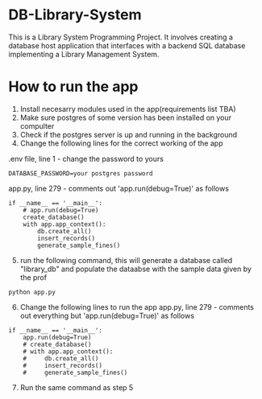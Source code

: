 # DB-Library-System
This is a Library System Programming Project. It involves creating a database host application that interfaces with a backend SQL database implementing a Library Management System.

# How to run the app
1. Install necesarry modules used in the app(requirements list TBA)
2. Make sure postgres of some version has been installed on your compulter
3. Check if the postgres server is up and running in the background
4. Change the following lines for the correct working of the app

.env file, line 1 - change the password to yours
```
DATABASE_PASSWORD=your postgres password
```

app.py, line 279 - comments out 'app.run(debug=True)' as follows
```
if __name__ == '__main__':
    # app.run(debug=True)
    create_database()
    with app.app_context():
        db.create_all()
        insert_records()
        generate_sample_fines()
```

5. run the following command, this will generate a database called "library_db" and populate the dataabse with the sample data given by the prof
```
python app.py
```

6. Change the following lines to run the app
app.py, line 279 - comments out everything but 'app.run(debug=True)' as follows
```
if __name__ == '__main__':
    app.run(debug=True)
    # create_database()
    # with app.app_context():
    #     db.create_all()
    #     insert_records()
    #     generate_sample_fines()
```

7. Run the same command as step 5
